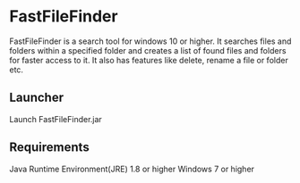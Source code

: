 # FastFileFinder
FastFileFinder is a search tool for windows 10 or higher. It searches files and folders within a specified folder and creates a list of found files and folders for faster access to it. It also has features like delete, rename a file or folder etc.
## Launcher
Launch FastFileFinder.jar
## Requirements
Java Runtime Environment(JRE) 1.8 or higher
Windows 7 or higher
